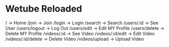 # Wetube Reloaded

/ -> Home
/join -> Join
/login -> Login
/search -> Search
/users/:id -> See User
/users/logout -> Log Out
/users/edit -> Edit MY Profile
/users/delete -> Delete MY Profile
/videos/:id -> See Video
/videos/:id/edit -> Edit Video
/videos/:id/delete -> Delete Video
/videos/upload -> Upload Video

